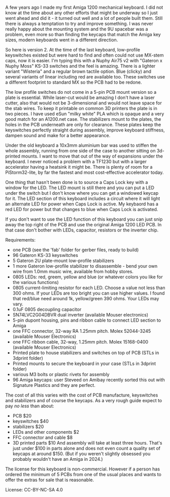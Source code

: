 A few years ago I made my first Amiga 1200 mechanical keyboard. I did not know at the time about any other efforts that might be underway so I just went ahead and did it - it turned out well and a lot of people built them. Still there is always a temptation to try and improve something. I was never really happy about the mounting system and the 9U spacebar was a problem, even more so than finding the keycaps that match the Amiga key sizes, modern keyboards went in a different direction.

So here is version 2. At the time of the last keyboard, low-profile keyswitches existed but were hard to find and often could not use MX-stem caps, now it is easier. I'm typing this with a Nuphy Air75 v2 with "Gateron x Nuphy Moss" KS-33 switches and the feel is amazing. There is a lighter variant "Wisteria" and a regular brown tactile option. Blue (clicky) and several variants of linear including red are available too. These switches use a different footprint to standard MX so the PCB had to be redone.

The low profile switches do not come in a 5-pin PCB mount version so a plate is essential. While laser-cut would be amazing I don't have a laser cutter, also that would not be 3-dimensional and would not leave space for the stab wires. To keep it printable on common 3D printers the plate is in two pieces. I have used eSun "milky white" PLA which is opaque and a very good match for an A1200.net case. The stabilizers mount to the plates, the holes in the PCB underneath are only for clearance. These plates keep the keyswitches perfectly straight during assembly, improve keyboard stiffness, dampen sound and make for a better appearance.

Under the old keyboard a 10x3mm aluminium bar was used to stiffen the whole assembly, running from one side of the case to another sitting on 3d-printed mounts. I want to move that out of the way of expansions under the keyboard. I never noticed a problem with a TF1230 but with a larger accelerator having a heatsink it might be. There is plenty of room for a PiStorm32-lite, by far the fastest and most cost-effective accelerator today.

One thing that hasn't been done is to source a Caps Lock key with a window for the LED. The LED mount is still there and you can put a LED under the switch but I don't know where you can get a windowed keycap for it. The LED section of this keyboard includes a circuit where it will light an alternate LED for power when Caps Lock is active. My keybaord has a red LED for power but that changes to blue when Caps Lock is activated.

If you don't want to use the LED function of this keyboard you can just snip away the top right of the PCB and use the original Amiga 1200 LED PCB. In that case don't bother with LEDs, capacitor, resistors or the inverter chip.

Requirements:
- one PCB (see the 'fab' folder for gerber files, ready to build)
- 96 Gateron KS-33 keyswitches
- 5 Gateron 2U plate-mount low-profile stabilizers
- 1 more Gateron low-profile stabilizer to disassemble - bend your own wire from 1.0mm music wire, available from hobby stores.
- 0805 LEDs: red, greem, yellow and blue (or whatever colors you like for the various functions)
- 0805 current-limiting resistor for each LED. Choose a value not less than 300 ohms. If your LEDs are too bright you can use higher values. I found that red/blue need around 1k, yellow/green 390 ohms. Your LEDs may vary.
- 0.1uF 0805 decoupling capacitor
- SN74LVC2G04DBVR dual inverter (available Mouser electronics)
- 5-pin dupont housing, pins and ribbon cable to connect LED section to Amiga
- one FFC connector, 32-way RA 1.25mm pitch. Molex 52044-3245 (available Mouser Electronics)
- one FFC ribbon cable, 32-way, 1.25mm pitch. Molex 15168-0400 (available Mouser Electronics)
- Printed plate to house stabilizers and switches on top of PCB (STLs in 3dprint folder)
- Printed mounts to secure the keyboard in your case (STLs in 3dprint folder)
- various M3 bolts or plastic rivets for assembly
- 96 Amiga keycaps: user Steveed on Amibay recently sorted this out with Signature Plastics and they are perfect.
 
The cost of all this varies with the cost of PCB manufacture, keyswitches and stabilizers and of course the keycaps. As a very rough guide expect to pay *no less* than about:
- PCB $20
- keyswitches $40
- stabilizers $20
- LEDs and other components $2
- FFC connector and cable $8
- 3D printed parts $10
And assembly will take at least three hours. That's just under $100 in parts alone and does not even count a quality set of keycaps at around $150. (But if you weren't slightly obsessed you probably wouldn't have an Amiga in 2024.)

The license for this keyboard is non-commercial. However if a person has ordered the minimum of 5 PCBs from one of the usual places and wants to offer the extras for sale that is reasonable.

License: CC-BY-NC-SA 4.0